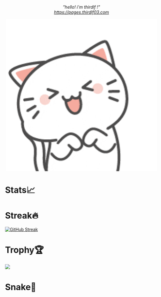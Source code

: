 <p align="center">
  <em>
    "hello! i'm thirdlf !"
    <br>
    <a href="https://pages.thirdlf03.com">https://pages.thirdlf03.com</a>
  </em>
</p>
<div align="center">
  <img height="500" src="giphy.gif"></img>
</div>

# Stats📈

# Streak🔥
[![GitHub Streak](https://streak-stats.demolab.com/?user=thirdlf03&theme=algolia&card_width=900&card_height=390)](https://git.io/streak-stats)

# Trophy🏆
![](https://github-profile-trophy.vercel.app/?username=thirdlf03&theme=oldie)

# Snake🐍
